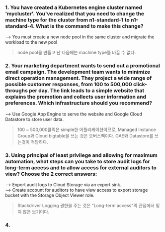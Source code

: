 ### 1. You have created a Kubernetes engine cluster named 'mycluster'. You've realized that you need to change the machine type for the cluster from n1-standard-1 to n1-standard-4. What is the command to make this change?
--> You must create a new node pool in the same cluster and migrate the workload to the new pool  

> node pool을 만들고 난 다음에는 machine type를 바꿀 수 없다.

### 2. Your marketing department wants to send out a promotional email campaign. The development team wants to minimize direct operation management. They project a wide range of possible customer responses, from 100 to 500,000 click-throughs per day. The link leads to a simple website that explains the promotion and collects user information and preferences. Which infrastructure should you recommend?

--> Use Google App Engine to serve the website and Google Cloud Datastore to store user data.  

> 100 ~ 500,000클릭은 simple한 어플리케이션이므로, Managed Instance Group과 Cloud bigtable을 쓰는 것은 오버스펙이다. GAE와 Datastore를 쓰는것이 적당하다.  

### 3. Using principal of least privilege and allowing for maximum automation, what steps can you take to store audit logs for long-term access and to allow access for external auditors to view? Choose the 2 correct answers:

--> Export audit logs to Cloud Storage via an export sink.  
--> Create account for auditors to have view access to export storage bucket with the Storage Object Viewer role.  

> Stackdriver Logging 권한을 주는 것은 "Long-term access"의 관점에서 맞지 않은 보기이다.


### 4.
